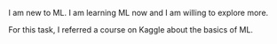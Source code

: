 I am new to ML. I am learning ML now and I am willing to explore more.  

For this task, I referred a course on Kaggle about the basics of ML.
